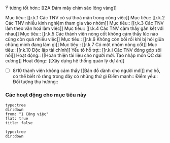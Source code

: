 Ý tưởng tốt hơn:: [[2A Đám mây chim sáo lông vàng]]

Mục tiêu:: [[r.k.1 Các TNV có sự thoả mãn trong công việc]]
Mục tiêu:: [[r.k.2 Các TNV nhiều kinh nghiệm tham gia vào nhóm]]
Mục tiêu:: [[r.k.3 Các TNV làm theo văn hoá làm việc]]
Mục tiêu:: [[r.k.4 Các TNV cảm thấy gắn kết với nhau]]
Mục tiêu:: [[r.k.5 Các thành viên nòng cốt không cảm thấy lúc nào cũng còn quá nhiều việc]]
Mục tiêu:: [[r.k.6 Không còn bối rối khi bị hỏi giữa chừng mình đang làm gì]]
Mục tiêu:: [[r.k.7 Có một nhóm nòng cốt]]
Mục tiêu:: [[r.k.10 Độc lập tài chính]]
Yếu tố hỗ trợ:: [[r.k.i Các TNV đóng góp sôi nổi]]
Hoạt động:: [[Hoàn thiện tài liệu cho người mới. Tạo nhập môn QC đại cương]]
Hoạt động:: [[Xây dựng hệ thống quản lý dự án]]
- [ ] 8/10 thành viên không cảm thấy [[Bản đồ dành cho người mới]] mơ hồ, có thể biết rõ ràng trong đây có những thứ gì
Điểm mạnh::
Điểm yếu::
Đối tượng thụ hưởng::
### Các hoạt động cho mục tiêu này
```breadcrumbs
type:tree
dir:down
from: "1 Công việc" 
flat: true
title: false
```


```breadcrumbs
type:tree
dir:down
```
